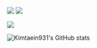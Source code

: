 
<img src="https://img.shields.io/badge/Java-%23007396?style=flat-square&logo=Java&logoColor=white"/>
<img src="https://img.shields.io/badge/Spring-%236DB33F?style=flat-square&logo=Spring&logoColor=white"/>

<a href="https://www.instagram.com/yoootaein/?hl=ko"><img src="https://img.shields.io/badge/yoootaein-%23E4405F?style=flat-square&logo=Instagram&logoColor=white"/></a>

![Kimtaein931's GitHub stats](https://github-readme-stats.vercel.app/api?username=Kimtaein931&show_icons=true&theme=onedark)

